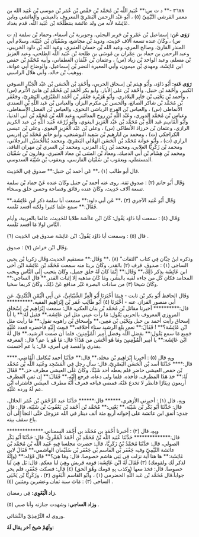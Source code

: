 ٣٦٧٨ -** د ت س:** عُبَيد اللَّه بْن مُحَمَّد بْن حَفْص بْن عُمَر بْن موسى بْن عُبَيد الله بن معمر القرشي التَّيْمِيّ (٥) ، أَبُو عَبْد الرحمن البَصْرِيّ المعروف بالعيشي والعائشي وبابن عَائِشَة لأنه من ولد عائشة بنتطَلْحَة بْن عُبَيد اللَّه، قدم بغداد.

**رَوَى عَن:** إِسماعيل بْن عَمْرو بْن جَرِير البجلي، وجويرية بْن أسماء، وحماد بْن سلمة (د ت س) ، وكَانَ عنده تسعة آلاف حَدِيث، ودويد بْن مجاشع، وسُفْيَان بْن عُيَيْنَة، وسلام أبي المنذر القارئ، وصالح المري، وعبد الله بْن حسان العنبري، وعبد الله بْن داود الخريبي، وعبد الرحمن بن حماد بن عِمْران بن مُوسَى بن طلحة بْن عُبَيد اللَّه الطلحي، وعبد العزيز بْن مسلم، وعبد الواحد بْن زياد (س) ، وعثمان بْن عُثْمَان الغطفاني، وأبيه مُحَمَّد بْن حفص ابن عَائِشَة، ومهدي بْن ميمون، وأبي المغيرة النضر بْن إِسماعيل، والوضاح أَبِي عوانة، ووهيب بْن خالد، وأبي هلال الراسبي.

**رَوَى عَنه:** أَبُو دَاوُد، وأَبُو هيثم بْن إسحاق الحربي، وأَحْمَد بْن الْحَسَن بْن عَبْد الْجَبَّارِ الصوفي الكبير، وأَحْمَد بْن حنبل، وأَحْمَد بْن علي الأبار، وأبو بكر أَحْمَد بْن مُحَمَّدِ بْن هانئ الأثرم (س) ، وأحمد بْن يَحْيَى بْن جَابِر البلاذري، وأَبُو هُرَيْرة جَعْفَر بْن أَحْمَد الصَّيْرَفِي البَصْرِيّ، وجَعْفَر بْن مُحَمَّد بْن شاكر الصائغ، والحسن بْن مكرم البزاز، والعباس بْن عَبد اللَّهِ بْن السندي الأنماطي (س) ، والعباس بْن الفرج الرياشي النحوي، والعباس بْن الفضل الأسفاطي، وعباس بْن مُحَمَّد الدوري، وعَبْد اللَّهِ بْن روح المدائني، وعبد الله بْن مُحَمَّد بْن أَبي الدنيا، وأَبُو الْقَاسِم عَبد اللَّهِ بْن مُحَمَّد بْن عَبْد الْعَزِيزِ البغوي، وأَبُو زُرْعَة عُبَيد اللَّهِ بْن عبد الكريم الرازي، وعثمان بْن خرزاذ الأنطاكي (س) ، وعلي بْن عَبْد الْعَزِيزِ البغوي، وعلي بْن عيسى الكراجكي (ت) ، ومحمد بن ابارهيم بْن سَعِيد البوشنجي، وأبو حاتم مُحَمَّد بْن إدريس الرازي (ت) ، وأَبُو عوانة مُحَمَّد بْن الْحَسَن الهلالي البَصْرِيّ، ومحمد بْنالْحُسَيْن البرجلاني، ومحمد بْن زَكَرِيَّا الغلابي، ومحمد بْن زِيَاد المزني، ومحمد بْن السري بْن مهران الناقد، ومحمد بْن هِشَام بْن أَبي الدميك، ومعاذ بْن المثنى بْن معاذ العنبري، وهارون بْن سُفْيَان المستملي، ويعقوب بْن سُفْيَان الفارسي، ويعقوب بْن شَيْبَة السدوسي.

قال أبو طالب (١) ،** عَن أحمد بْن حنبل:** صدوق فِي الحَدِيث.

وَقَال أَبُو حاتم (٢) : صدوق ثقة، روى عنه أحمد بْن حنبل وكَانَ عنده عَنْ حماد بْن سلمة تسعة آلاف حَدِيث، وكَانَ عنده رقائق وفصاحة وحسن خلق وسخاء.

وَقَال أَبُو عُبَيد الآجري (٣) ،** عَن أبي داود:** سمعت أبا سلمة ذكر ابن عَائِشَة،** فَقَالَ:** سمع علما كثيرا ولكنه أفسد نَفْسه.

وَقَال (٤) : سمعت أبا دَاوُد يَقُول: كَانَ ابْن عاأشة طلابا للحَدِيث، عالما بالعربية، وأيام النَّاس لولا مَا أفسد نَفْسه.

قال (٥) : وسمعت أبا دَاوُد يَقُولُ: ابْن عَائِشَة صدوق فِي الحَدِيث (٦) .

وَقَال ابْن خراش (٧) : صدوق.

وذكره ابنُ حِبَّان فِي كتاب "الثقات" (٨) ،** وَقَال:** مستقيم الحديث.وَقَال زكريا بْن يحيى الساجي (١) : صدوق، قرف (٢) بالقدر، وكَانَ بريئا منه سمعت مُحَمَّد بْن عَائِشَة ابْن أخي ابن عَائِشَة يذكر ذَلِكَ،** وَقَال:** إِنَّمَا كَانَ لَهُ خلق جميل، وكَانَ يتحبب إِلَى النَّاس ويحب المحامد فكان كُل من جاءه لقيه بالبشر، ومَا كَانَ مذهبه إلا إثبات القدر.** قال الساجي:** وكَانَ شيخا (٣) من سادات البصرة غَيْر مدافع عَنْ ذَلِكَ، وكَانَ كريما سخيا.

وَقَال الحافظ أَبُو بكر بْن ثابت - فِيمَا أَخْبَرَنَا أَبُو الْعِزِّ الشَّيْبَانِيُّ، عَن أَبِي الْيُمْنِ الْكُنْدِيِّ، عَن أبي منصور القزاز، عنه - أَخْبَرَنَا (٤) أَبُو طَالِب عُمَر بْن إِبْرَاهِيم الفقيه،********** قال:********** أخبرنا مقاتل بْن مُحَمَّد بْن بنان العكي، قال: سمعت إِبْرَاهِيم بْن إِسْحَاق المروزي المعروف بالحربي يَقُول: مَا رأت عيني مثل ابن عَائِشَة،** فقيل لَهُ:** يا أبا إسحاق رأيت أحمد بن حبل ويَحْيَى بْن مَعِين،** وإسحاق بْن راهويه تقول:** مَا رأيت مثل ابْن عَائِشَة؟** ! فَقَالَ:** نعم، بلغ الرشيد سناء أخلاقه،** فبعث إِلَيْهِ فأحضره فعدد عَلَيْهِ جَمِيع مَا سمع يَقُول:** بفضل اللَّه وفضل أمِير الْمُؤْمِنيِنَ، فلما أَن صمت الرشيد،** قال لَهُ ابْن عَائِشَة:** يا أمِير الْمُؤْمِنيِنَ ومَا هُوَ أَحْسَن من هَذَا؟ قال: مَا هُوَ يا عم؟ قال: المعرفة بقدري والقصد فِي أمري، قال: يا عم أحسنت.

وبِهِ قال (٥) : أخبرنا إِبْرَاهِيم بْن مخلد،** قال:** حَدَّثَنَا أحمد بْنكامل الْقَاضِي،**** قال:**** حَدَّثَنَا أسد بْن الْحَسَن البَصْرِيّ، قال: سأل رجل فِي الْمَسْجِد وعُبَيد اللَّه بْن مُحَمَّد بْن حفص العيشي حاضر فلم يعطه أحد شَيْئًا، وكَانَ عَلَى العيشي مطرف خز،** فَقَالَ لَهُ:** خذ هَذَا المطرف، فأخذه، فلما ولى دعاه، فرجع إِلَيْهِ،** فَقَالَ:** إِن ثمن المطرف أربعون دِينَارًا فانظر لا تخدع عَنْهُ، فمضى فباعه فعرف أَنَّهُ مطرف العيشي فاشتراه ابْن عم لَهُ ورده عَلَيْهِ.

وبِهِ، قال (١) : أخبرني الأزهري،****** قال:****** حَدَّثَنَا عبد الرَّحْمَنِ بْن عُمَر الخلال، قال: حَدَّثَنَا أَبُو بَكْر بْن شَيْبَة،** يَعْنِي:** مُحَمَّد بْن أَحْمَد بْن يَعْقُوبَ بْن شَيْبَة، قال: قال جدي: أنفق ابن عائشة على إخوانه أربع مئة ألف دينار في الله عزوجل حَتَّى التجأ إِلَى أَن باع سقف بيته.

وبِهِ، قال (٢) : أخبرنا أَحْمَد بن مُحَمَّد بن أَحْمَد السمناني،************** قال:************** حَدَّثَنَا عُبَيد اللَّه بْنُ مُحَمَّدِ بْنِ أَحْمَدَ الْمُقْرِئُ، قال: حَدَّثَنَا أَبُو بَكْر الصولي، قال: حَدَّثَنَا مُحَمَّدُ بْنُ زَكَرِيَّا، قال: حضرت مجلسا فِيهِ عُبَيد اللَّه بْن مُحَمَّد بْن عائشة التَّيْمِيّ وفيه جَعْفَر بْن القاسم بْن جَعْفَر بْن سُلَيْمان الهاشمي،** فَقَالَ لابن عَائِشَة:** ها هنا آية نزلت فِي بَنِي هاشم خصوصا. قال: ومَا هِيَ؟** قال قَوْله:** (وإِنَّهُ لذكر لَك ولقومك) (٣) فَقَالَ لَهُ ابْن عَائِشَة: قومه قريش وهِيَ لنا معكم. قال: بَل هِيَ لنا خصوصا. قال: فخذ معها (وكذب بِهِ قومك وهُوَ الحق) (٤) قال: فسكت جَعْفَر، فلم يحر جواباً.قال مُحَمَّد بْن عَبد اللَّهِ الحضرمي (١) ، وأَبُو القاسم الْبَغَوِي (٢) ، وزَكَرِيَّا بْن يَحْيَى الساجي (٣) : مَاتَ سنة ثمان وعشرين ومئتين (٤) .

**زاد الْبَغَوِي:** فِي رمضان.

**وزاد الساجي:** وشهدت جنازته وأنا صبي (٥) .

وروى له التِّرْمِذِيّ والنَّسَائي.

**ولَهُمْ شيخ آخر يقال لَهُ:**